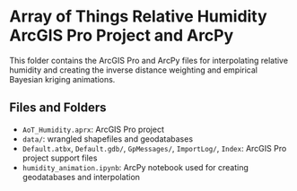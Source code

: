 # Array of Things Relative Humidity ArcGIS Pro Project and ArcPy

This folder contains the ArcGIS Pro and ArcPy files for interpolating relative humidity and creating the inverse distance weighting and empirical Bayesian kriging animations.

## Files and Folders

- `AoT_Humidity.aprx`: ArcGIS Pro project
- `data/`: wrangled shapefiles and geodatabases
- `Default.atbx`, `Default.gdb/`, `GpMessages/`, `ImportLog/`, `Index`: ArcGIS Pro project support files
- `humidity_animation.ipynb`: ArcPy notebook used for creating geodatabases and interpolation
